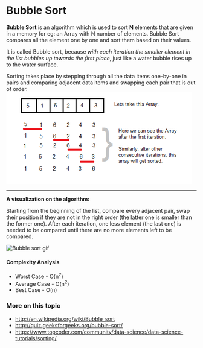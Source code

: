 # Bubble Sort

**Bubble Sort** is an algorithm which is used to sort **N** elements that are given in a memory for eg: an Array with N number of elements. Bubble Sort compares all the element one by one and sort them based on their values.

It is called Bubble sort, because *with each iteration the smaller element in the list bubbles up towards the first place*, just like a water bubble rises up to the water surface.

Sorting takes place by stepping through all the data items one-by-one in pairs and comparing adjacent data items and swapping each pair that is out of order.
![bubble sort demonstration](bubble-sort.png)


---
**A visualization on the algorithm:**

Starting from the beginning of the list, compare every adjacent pair, swap their position if they are not in the right order (the latter one is smaller than the former one). After each iteration, one less element (the last one) is needed to be compared until there are no more elements left to be compared.

![Bubble sort gif](https://upload.wikimedia.org/wikipedia/commons/c/c8/Bubble-sort-example-300px.gif)

#### Complexity Analysis
- Worst Case - O(n<sup>2</sup>)
- Average Case - O(n<sup>2</sup>)
- Best Case - O(n)

### More on this topic
- http://en.wikipedia.org/wiki/Bubble_sort
- http://quiz.geeksforgeeks.org/bubble-sort/
- https://www.topcoder.com/community/data-science/data-science-tutorials/sorting/
